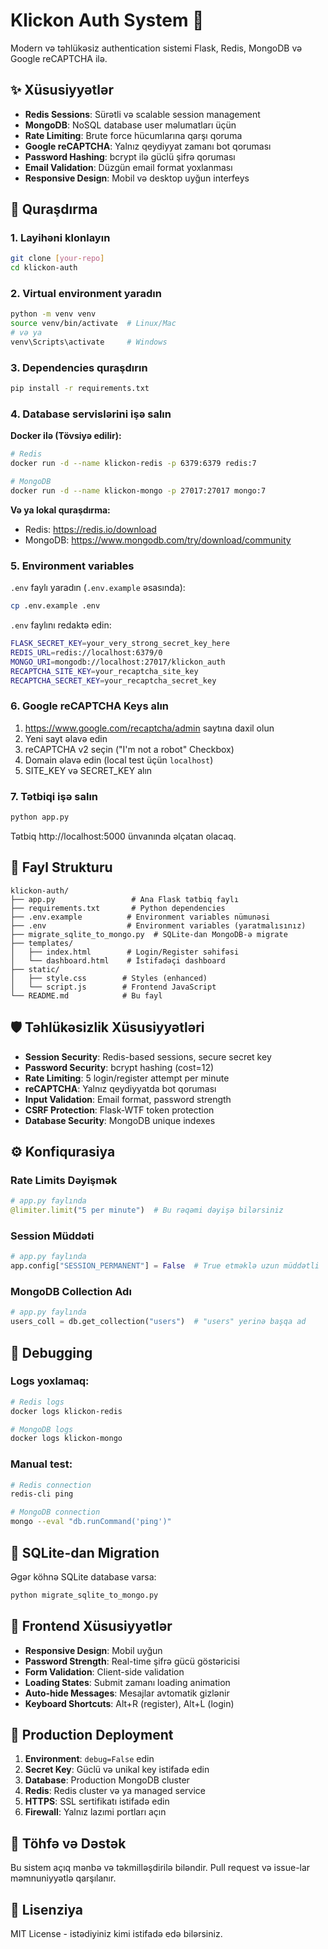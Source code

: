 # Klickon Auth System 🔐

Modern və təhlükəsiz authentication sistemi Flask, Redis, MongoDB və Google reCAPTCHA ilə.

## ✨ Xüsusiyyətlər

- **Redis Sessions**: Sürətli və scalable session management
- **MongoDB**: NoSQL database user məlumatları üçün  
- **Rate Limiting**: Brute force hücumlarına qarşı qoruma
- **Google reCAPTCHA**: Yalnız qeydiyyat zamanı bot qoruması
- **Password Hashing**: bcrypt ilə güclü şifrə qoruması
- **Email Validation**: Düzgün email format yoxlanması
- **Responsive Design**: Mobil və desktop uyğun interfeys

## 🚀 Quraşdırma

### 1. Layihəni klonlayın
```bash
git clone [your-repo]
cd klickon-auth
```

### 2. Virtual environment yaradın
```bash
python -m venv venv
source venv/bin/activate  # Linux/Mac
# və ya
venv\Scripts\activate     # Windows
```

### 3. Dependencies quraşdırın
```bash
pip install -r requirements.txt
```

### 4. Database servislərini işə salın

**Docker ilə (Tövsiyə edilir):**
```bash
# Redis
docker run -d --name klickon-redis -p 6379:6379 redis:7

# MongoDB  
docker run -d --name klickon-mongo -p 27017:27017 mongo:7
```

**Və ya lokal quraşdırma:**
- Redis: https://redis.io/download
- MongoDB: https://www.mongodb.com/try/download/community

### 5. Environment variables

`.env` faylı yaradın (`.env.example` əsasında):
```bash
cp .env.example .env
```

`.env` faylını redaktə edin:
```bash
FLASK_SECRET_KEY=your_very_strong_secret_key_here
REDIS_URL=redis://localhost:6379/0  
MONGO_URI=mongodb://localhost:27017/klickon_auth
RECAPTCHA_SITE_KEY=your_recaptcha_site_key
RECAPTCHA_SECRET_KEY=your_recaptcha_secret_key
```

### 6. Google reCAPTCHA Keys alın

1. https://www.google.com/recaptcha/admin saytına daxil olun
2. Yeni sayt əlavə edin
3. reCAPTCHA v2 seçin ("I'm not a robot" Checkbox)
4. Domain əlavə edin (local test üçün `localhost`)
5. SITE_KEY və SECRET_KEY alın

### 7. Tətbiqi işə salın
```bash
python app.py
```

Tətbiq http://localhost:5000 ünvanında əlçatan olacaq.

## 📂 Fayl Strukturu

```
klickon-auth/
├── app.py                 # Ana Flask tətbiq faylı
├── requirements.txt       # Python dependencies
├── .env.example          # Environment variables nümunəsi  
├── .env                  # Environment variables (yaratmalısınız)
├── migrate_sqlite_to_mongo.py  # SQLite-dan MongoDB-ə migrate
├── templates/
│   ├── index.html        # Login/Register səhifəsi
│   └── dashboard.html    # İstifadəçi dashboard
├── static/
│   ├── style.css        # Styles (enhanced)
│   └── script.js        # Frontend JavaScript
└── README.md            # Bu fayl
```

## 🛡️ Təhlükəsizlik Xüsusiyyətləri

- **Session Security**: Redis-based sessions, secure secret key
- **Password Security**: bcrypt hashing (cost=12) 
- **Rate Limiting**: 5 login/register attempt per minute
- **reCAPTCHA**: Yalnız qeydiyyatda bot qoruması
- **Input Validation**: Email format, password strength
- **CSRF Protection**: Flask-WTF token protection
- **Database Security**: MongoDB unique indexes

## ⚙️ Konfiqurasiya

### Rate Limits Dəyişmək
```python
# app.py faylında
@limiter.limit("5 per minute")  # Bu rəqəmi dəyişə bilərsiniz
```

### Session Müddəti
```python
# app.py faylında  
app.config["SESSION_PERMANENT"] = False  # True etməklə uzun müddətli
```

### MongoDB Collection Adı
```python
# app.py faylında
users_coll = db.get_collection("users")  # "users" yerinə başqa ad
```

## 🐛 Debugging

### Logs yoxlamaq:
```bash
# Redis logs
docker logs klickon-redis

# MongoDB logs  
docker logs klickon-mongo
```

### Manual test:
```bash
# Redis connection
redis-cli ping

# MongoDB connection
mongo --eval "db.runCommand('ping')"
```

## 🔄 SQLite-dan Migration

Əgər köhnə SQLite database varsa:
```bash
python migrate_sqlite_to_mongo.py
```

## 📱 Frontend Xüsusiyyətlər

- **Responsive Design**: Mobil uyğun  
- **Password Strength**: Real-time şifrə gücü göstəricisi
- **Form Validation**: Client-side validation
- **Loading States**: Submit zamanı loading animation
- **Auto-hide Messages**: Mesajlar avtomatik gizlənir
- **Keyboard Shortcuts**: Alt+R (register), Alt+L (login)

## 🚀 Production Deployment

1. **Environment**: `debug=False` edin
2. **Secret Key**: Güclü və unikal key istifadə edin  
3. **Database**: Production MongoDB cluster
4. **Redis**: Redis cluster və ya managed service
5. **HTTPS**: SSL sertifikatı istifadə edin
6. **Firewall**: Yalnız lazımi portları açın

## 🤝 Töhfə və Dəstək

Bu sistem açıq mənbə və təkmilləşdirilə biləndir. Pull request və issue-lar məmnuniyyətlə qarşılanır.

## 📄 Lisenziya

MIT License - istədiyiniz kimi istifadə edə bilərsiniz.
